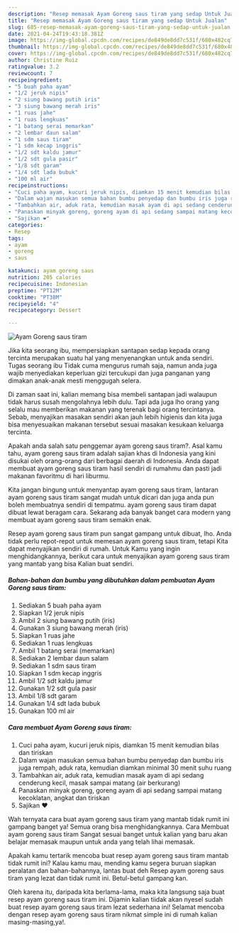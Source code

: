 ```yaml
---
description: "Resep memasak Ayam Goreng saus tiram yang sedap Untuk Jualan"
title: "Resep memasak Ayam Goreng saus tiram yang sedap Untuk Jualan"
slug: 685-resep-memasak-ayam-goreng-saus-tiram-yang-sedap-untuk-jualan
date: 2021-04-24T19:43:18.381Z
image: https://img-global.cpcdn.com/recipes/de849de8dd7c531f/680x482cq70/ayam-goreng-saus-tiram-foto-resep-utama.jpg
thumbnail: https://img-global.cpcdn.com/recipes/de849de8dd7c531f/680x482cq70/ayam-goreng-saus-tiram-foto-resep-utama.jpg
cover: https://img-global.cpcdn.com/recipes/de849de8dd7c531f/680x482cq70/ayam-goreng-saus-tiram-foto-resep-utama.jpg
author: Christine Ruiz
ratingvalue: 3.2
reviewcount: 7
recipeingredient:
- "5 buah paha ayam"
- "1/2 jeruk nipis"
- "2 siung bawang putih iris"
- "3 siung bawang merah iris"
- "1 ruas jahe"
- "1 ruas lengkuas"
- "1 batang serai memarkan"
- "2 lembar daun salam"
- "1 sdm saus tiram"
- "1 sdm kecap inggris"
- "1/2 sdt kaldu jamur"
- "1/2 sdt gula pasir"
- "1/8 sdt garam"
- "1/4 sdt lada bubuk"
- "100 ml air"
recipeinstructions:
- "Cuci paha ayam, kucuri jeruk nipis, diamkan 15 menit kemudian bilas dan tiriskan"
- "Dalam wajan masukan semua bahan bumbu penyedap dan bumbu iris juga rempah, aduk rata, kemudian diamkan minimal 30 menit suhu ruang"
- "Tambahkan air, aduk rata, kemudian masak ayam di api sedang cenderung kecil, masak sampai matang (air berkurang)"
- "Panaskan minyak goreng, goreng ayam di api sedang sampai matang kecoklatan, angkat dan tiriskan"
- "Sajikan ❤️"
categories:
- Resep
tags:
- ayam
- goreng
- saus

katakunci: ayam goreng saus 
nutrition: 205 calories
recipecuisine: Indonesian
preptime: "PT12M"
cooktime: "PT38M"
recipeyield: "4"
recipecategory: Dessert

---
```



![Ayam Goreng saus tiram](https://img-global.cpcdn.com/recipes/de849de8dd7c531f/680x482cq70/ayam-goreng-saus-tiram-foto-resep-utama.jpg)

Jika kita seorang ibu, mempersiapkan santapan sedap kepada orang tercinta merupakan suatu hal yang menyenangkan untuk anda sendiri. Tugas seorang ibu Tidak cuma mengurus rumah saja, namun anda juga wajib menyediakan keperluan gizi tercukupi dan juga panganan yang dimakan anak-anak mesti menggugah selera.

Di zaman  saat ini, kalian memang bisa membeli santapan jadi walaupun tidak harus susah mengolahnya lebih dulu. Tapi ada juga lho orang yang selalu mau memberikan makanan yang terenak bagi orang tercintanya. Sebab, menyajikan masakan sendiri akan jauh lebih higienis dan kita juga bisa menyesuaikan makanan tersebut sesuai masakan kesukaan keluarga tercinta. 



Apakah anda salah satu penggemar ayam goreng saus tiram?. Asal kamu tahu, ayam goreng saus tiram adalah sajian khas di Indonesia yang kini disukai oleh orang-orang dari berbagai daerah di Indonesia. Anda dapat membuat ayam goreng saus tiram hasil sendiri di rumahmu dan pasti jadi makanan favoritmu di hari liburmu.

Kita jangan bingung untuk menyantap ayam goreng saus tiram, lantaran ayam goreng saus tiram sangat mudah untuk dicari dan juga anda pun boleh membuatnya sendiri di tempatmu. ayam goreng saus tiram dapat dibuat lewat beragam cara. Sekarang ada banyak banget cara modern yang membuat ayam goreng saus tiram semakin enak.

Resep ayam goreng saus tiram pun sangat gampang untuk dibuat, lho. Anda tidak perlu repot-repot untuk memesan ayam goreng saus tiram, tetapi Kita dapat menyajikan sendiri di rumah. Untuk Kamu yang ingin menghidangkannya, berikut cara untuk menyajikan ayam goreng saus tiram yang mantab yang bisa Kalian buat sendiri.

<!--inarticleads1-->

##### Bahan-bahan dan bumbu yang dibutuhkan dalam pembuatan Ayam Goreng saus tiram:

1. Sediakan 5 buah paha ayam
1. Siapkan 1/2 jeruk nipis
1. Ambil 2 siung bawang putih (iris)
1. Gunakan 3 siung bawang merah (iris)
1. Siapkan 1 ruas jahe
1. Sediakan 1 ruas lengkuas
1. Ambil 1 batang serai (memarkan)
1. Sediakan 2 lembar daun salam
1. Sediakan 1 sdm saus tiram
1. Siapkan 1 sdm kecap inggris
1. Ambil 1/2 sdt kaldu jamur
1. Gunakan 1/2 sdt gula pasir
1. Ambil 1/8 sdt garam
1. Gunakan 1/4 sdt lada bubuk
1. Gunakan 100 ml air




<!--inarticleads2-->

##### Cara membuat Ayam Goreng saus tiram:

1. Cuci paha ayam, kucuri jeruk nipis, diamkan 15 menit kemudian bilas dan tiriskan
1. Dalam wajan masukan semua bahan bumbu penyedap dan bumbu iris juga rempah, aduk rata, kemudian diamkan minimal 30 menit suhu ruang
1. Tambahkan air, aduk rata, kemudian masak ayam di api sedang cenderung kecil, masak sampai matang (air berkurang)
1. Panaskan minyak goreng, goreng ayam di api sedang sampai matang kecoklatan, angkat dan tiriskan
1. Sajikan ❤️




Wah ternyata cara buat ayam goreng saus tiram yang mantab tidak rumit ini gampang banget ya! Semua orang bisa menghidangkannya. Cara Membuat ayam goreng saus tiram Sangat sesuai banget untuk kalian yang baru akan belajar memasak maupun untuk anda yang telah lihai memasak.

Apakah kamu tertarik mencoba buat resep ayam goreng saus tiram mantab tidak rumit ini? Kalau kamu mau, mending kamu segera buruan siapkan peralatan dan bahan-bahannya, lantas buat deh Resep ayam goreng saus tiram yang lezat dan tidak rumit ini. Betul-betul gampang kan. 

Oleh karena itu, daripada kita berlama-lama, maka kita langsung saja buat resep ayam goreng saus tiram ini. Dijamin kalian tiidak akan nyesel sudah buat resep ayam goreng saus tiram lezat sederhana ini! Selamat mencoba dengan resep ayam goreng saus tiram nikmat simple ini di rumah kalian masing-masing,ya!.

